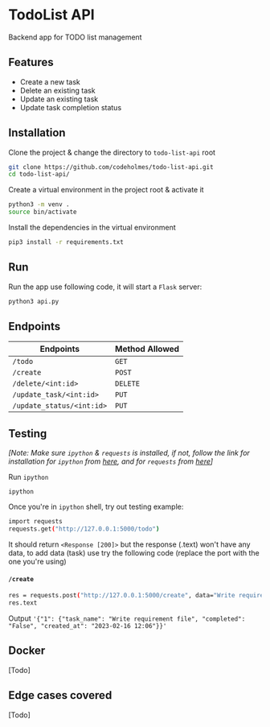 # TodoList API

Backend app for TODO list management

## Features

-   Create a new task
-   Delete an existing task
-   Update an existing task
-   Update task completion status

## Installation

Clone the project & change the directory to `todo-list-api` root

```sh
git clone https://github.com/codeholmes/todo-list-api.git
cd todo-list-api/
```

Create a virtual environment in the project root & activate it

```sh
python3 -m venv .
source bin/activate
```

Install the dependencies in the virtual environment

```sh
pip3 install -r requirements.txt
```

## Run

Run the app use following code, it will start a `Flask` server:

```sh
python3 api.py
```

## Endpoints

| Endpoints                 | Method Allowed |
| ------------------------- | -------------- |
| `/todo`                   | `GET`          |
| `/create`                 | `POST`         |
| `/delete/<int:id>`        | `DELETE`       |
| `/update_task/<int:id>`   | `PUT`          |
| `/update_status/<int:id>` | `PUT`          |

## Testing

_[Note: Make sure `ipython` & `requests` is installed, if not, follow the link for installation for `ipython` from [here](https://ipython.org/install.html), and for `requests` from [here](https://pypi.org/project/requests/)]_

Run `ipython`

```
ipython
```

Once you're in `ipython` shell, try out testing example:

```sh
import requests
requests.get("http://127.0.0.1:5000/todo")
```

It should return `<Response [200]>` but the response (.text) won't have any data, to add data (task) use try the following code (replace the port with the one you're using)

#### `/create`

```sh
res = requests.post("http://127.0.0.1:5000/create", data="Write requirement file")
res.text
```

Output
`'{"1": {"task_name": "Write requirement file", "completed": "False", "created_at": "2023-02-16 12:06"}}'`

## Docker

[Todo]

## Edge cases covered

[Todo]
